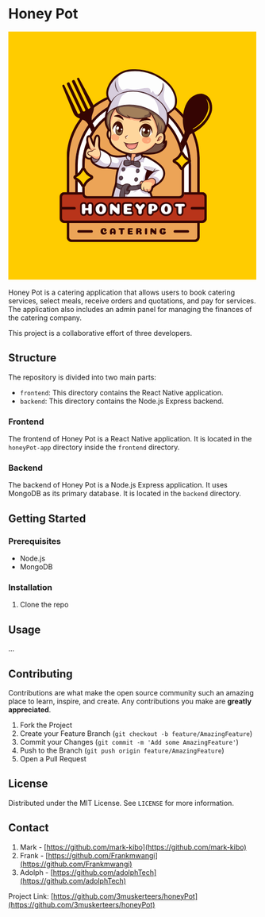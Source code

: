 # Honey Pot

![Honey Pot Logo](./logo.png)

Honey Pot is a catering application that allows users to book catering services, select meals, receive orders and quotations, and pay for services. The application also includes an admin panel for managing the finances of the catering company.

This project is a collaborative effort of three developers.

## Structure

The repository is divided into two main parts:

- `frontend`: This directory contains the React Native application.
- `backend`: This directory contains the Node.js Express backend.

### Frontend

The frontend of Honey Pot is a React Native application. It is located in the `honeyPot-app` directory inside the `frontend` directory.

### Backend

The backend of Honey Pot is a Node.js Express application. It uses MongoDB as its primary database. It is located in the `backend` directory.

## Getting Started

### Prerequisites

- Node.js
- MongoDB

### Installation

1. Clone the repo


## Usage

...

## Contributing

Contributions are what make the open source community such an amazing place to learn, inspire, and create. Any contributions you make are **greatly appreciated**.

1. Fork the Project
2. Create your Feature Branch (`git checkout -b feature/AmazingFeature`)
3. Commit your Changes (`git commit -m 'Add some AmazingFeature'`)
4. Push to the Branch (`git push origin feature/AmazingFeature`)
5. Open a Pull Request

## License

Distributed under the MIT License. See `LICENSE` for more information.

## Contact

1. Mark  - [https://github.com/mark-kibo](https://github.com/mark-kibo)
2. Frank - [https://github.com/Frankmwangi](https://github.com/Frankmwangi)
3. Adolph  - [https://github.com/adolphTech](https://github.com/adolphTech)

Project Link: [https://github.com/3muskerteers/honeyPot](https://github.com/3muskerteers/honeyPot)